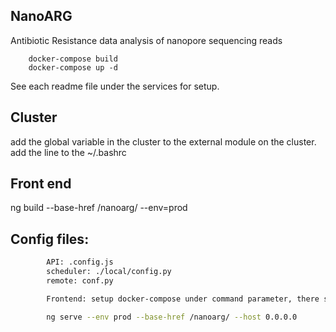 ## NanoARG
Antibiotic Resistance data analysis of nanopore sequencing reads

        docker-compose build
        docker-compose up -d

See each readme file under the services for setup.

## Cluster
add the global variable in the cluster to the external module on the cluster.
add the line to the ~/.bashrc


## Front end

ng build --base-href /nanoarg/ --env=prod

<!-- export PYTHONPATH=$PYTHONPATH:/groups/metastorm_cscee/nanoARG/backend/scheduler/remote/ -->
<!-- Use 27857 as port for frontend -->

## Config files:
```bash
        API: .config.js
        scheduler: ./local/config.py
        remote: conf.py
```
```bash
        Frontend: setup docker-compose under command parameter, there setup the prod or dev environment as well as the url. This will run angular (ideally build the package). 

        ng serve --env prod --base-href /nanoarg/ --host 0.0.0.0
```